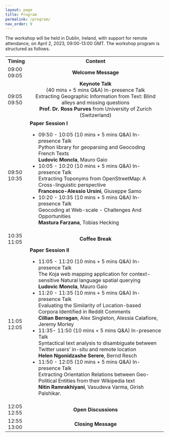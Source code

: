 ```yaml
---
layout: page
title: Program
permalink: /program/
nav_order: 9
---
```

The workshop will be held in Dublin, Ireland, with support for remote attendance, on April 2, 2023, 09:00-13:00 GMT. The workshop program is structured as follows.

<table>
  <tbody>
    <tr>
      <th>Timing</th>
      <th align="center">Content</th>
    </tr>
    <tr>
      <td>09:00</br>09:05</td>
      <td align="center"><strong>Welcome Message</strong></td>
    </tr>
    <tr>
      <td>09:05</br>09:50</td>
      <td align="center"><strong>Keynote Talk</strong>
               </br>  (40 mins + 5 mins Q&A) In-presence Talk
               </br>  Extracting Geographic Information from Text: Blind alleys and missing questions
         </br> <strong>Prof. Dr. Ross Purves</strong> from University of Zurich (Switzerland)</td>
    </tr>
    <tr>
      <td>09:50</br>10:35</td>
      <td align="left"><strong>Paper Session I</strong>
        <ul> 
          <li> 09:50 - 10:05 (10 mins + 5 mins Q&A) In-presence Talk
              </br> Python library for geoparsing and Geocoding French Texts 
              </br><strong>Ludovic Moncla</strong>, Mauro Gaio 
          </li> 
          <li> 10:05 - 10:20 (10 mins + 5 mins Q&A) In-presence Talk
              </br>Extracting Toponyms from OpenStreetMap: A Cross-linguistic perspective 
              </br><strong>Francesco-Alessio Ursini</strong>, Giuseppe Samo 
          </li> 
          <li> 10:20 - 10:35 (10 mins + 5 mins Q&A) In-presence Talk
              </br> Geocoding at Web-scale - Challenges And Opportunities
              </br><strong>Mastura Farzana</strong>, Tobias Hecking 
          </li> 
         </ul>  
         </td>
    </tr>
    <tr>
      <td> 10:35</br>11:05</td>
      <td align="center"><strong>Coffee Break</strong></td>
    </tr>
    <tr>
      <td>11:05</br>12:05</td>
      <td align="left"><strong>Paper Session II</strong>
        <ul> 
          <li> 11:05 - 11:20 (10 mins + 5 mins Q&A) In-presence Talk
              </br> The Koja web mapping application for context-sensitive Natural language spatial querying
              </br><strong>Ludovic Moncla</strong>, Mauro Gaio 
          </li> 
          <li> 11:20 - 11:35 (10 mins + 5 mins Q&A) In-presence Talk
              </br>Evaluating the Similarity of Location-based Corpora Identified in Reddit Comments  
              </br><strong>Cillian Berragan</strong>, Alex Singleton, Alessia Calafiore, Jeremy Morley
          </li> 
          <li> 11:35- 11:50 (10 mins + 5 mins Q&A) In-presence Talk
              </br> Syntactical text analysis to disambiguate between Twitter users’ in-situ and remote location
              </br><strong>Helen Ngonidzashe Serere</strong>, Bernd Resch 
          </li> 
              <li> 11:50 - 12:05 (10 mins + 5 mins Q&A) In-presence Talk
              </br> Extracting Orientation Relations between Geo-Political Entities from their Wikipedia text
              </br><strong>Nitin Ramrakhiyani</strong>, Vasudeva Varma, Girish Palshikar. 
          </li> 
         </ul>  
         </td>
    </tr>
    <tr>
      <td> 12:05</br>12:55</td>
      <td align="center"><strong>Open Discussions</strong></td>
    </tr>
    <tr>
      <td> 12:55</br>13:00</td>
      <td align="center"><strong>Closing Message</strong></td>
    </tr>
  </tbody>
</table>
